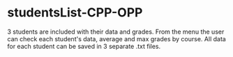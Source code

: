 # studentsList-CPP-OPP
3 students are included with their data and grades. From the menu the user can check each student's data, average and max grades by course. All data for each student can be saved in 3 separate .txt files.
